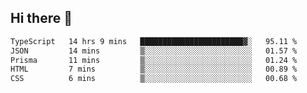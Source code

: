 ## Hi there 👋

 <!--START_SECTION:waka-->

```txt
TypeScript   14 hrs 9 mins   ███████████████████████▓░   95.11 %
JSON         14 mins         ▒░░░░░░░░░░░░░░░░░░░░░░░░   01.57 %
Prisma       11 mins         ▒░░░░░░░░░░░░░░░░░░░░░░░░   01.24 %
HTML         7 mins          ▒░░░░░░░░░░░░░░░░░░░░░░░░   00.89 %
CSS          6 mins          ▒░░░░░░░░░░░░░░░░░░░░░░░░   00.68 %
```

<!--END_SECTION:waka-->

<!--
**ValentinRapp/ValentinRapp** is a ✨ _special_ ✨ repository because its `README.md` (this file) appears on your GitHub profile.

Here are some ideas to get you started:

- 🔭 I’m currently working on ...
- 🌱 I’m currently learning ...
- 👯 I’m looking to collaborate on ...
- 🤔 I’m looking for help with ...
- 💬 Ask me about ...
- 📫 How to reach me: ...
- 😄 Pronouns: ...
- ⚡ Fun fact: ...
-->
